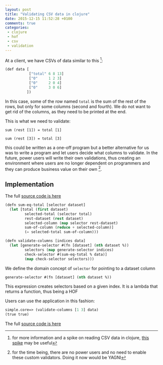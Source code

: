 ```yaml
---
layout: post
title: "Validating CSV data in clojure"
date: 2015-12-15 11:52:28 +0100
comments: true
categories: 
 - clojure
 - hof
 - csv
 - validation
---
```


At a client, we have CSVs of data similar to this [^1]:

```lisp
(def data [
           ["total" 6 8 13]
           ["0"     1 2 3]
           ["0"     2 0 4]
           ["0"     3 0 6]
          ])
```

In this case, some of the row named ``total`` is the sum of the rest of the rows, but only for some columns (second and fourth). We do not want to get rid of the columns, as they need to be printed at the end.

This is what we need to validate:

``sum (rest [1]) = total [1]``

``sum (rest [3]) = total [3]``

this could be written as a one-off program but a better alternative for us was to write a program and let users decide what columns to validate. In the future, power users will write their own validations, thus creating an environment where users are no longer dependent on programmers and they can produce business value on their own [^2]. 

## Implementation

The full [source code is here][production-code]

```lisp
(defn sum-eq-total [selector dataset]
  (let [total (first dataset)
         selected-total (selector total)
         rest-dataset (rest dataset)
         selected-column (map selector rest-dataset)
         sum-of-column (reduce + selected-column)]
         (= selected-total sum-of-column)))

(defn validate-columns [indices data]
  (let [generate-selector #(fn [dataset] (nth dataset %))
         selectors (map generate-selector indices)
         check-selector #(sum-eq-total % data)]
         (map check-selector selectors)))
```

We define the domain concept of ``selector`` for pointing to a dataset column


```lisp
generate-selector #(fn [dataset] (nth dataset %))
```

This expression creates selectors based on a given index. It is a lambda that returns a function, thus being a HOF

Users can use the application in this fashion:

```lisp
simple.core=> (validate-columns [1 3] data)
(true true)
```

The full [source code is here][production-code]


[production-code]: https://github.com/alvarogarcia7/clojure-simple-sessions/blob/master/test/simple/check-data-with-hofs.clj

[^1]: for more information and a spike on reading CSV data in clojure, [this spike](https://github.com/alvarogarcia7/clojure-simple-sessions/blob/master/src/simple/check-media-csv.clj) may be useful
[^2]: for the time being, there are no power users and no need to enable these custom validators. Doing it now would be YAGNI